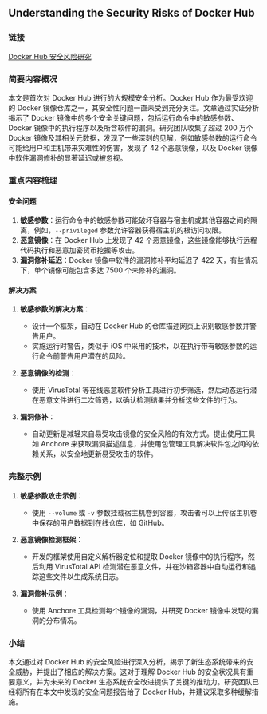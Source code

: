 ## Understanding the Security Risks of Docker Hub


### 链接
[Docker Hub 安全风险研究](https://www-users.cse.umn.edu/~kjlu/papers/docker.pdf)

### 简要内容概况
本文是首次对 Docker Hub 进行的大规模安全分析。Docker Hub 作为最受欢迎的 Docker 镜像仓库之一，其安全性问题一直未受到充分关注。文章通过实证分析揭示了 Docker 镜像中的多个安全关键问题，包括运行命令中的敏感参数、Docker 镜像中的执行程序以及所含软件的漏洞。研究团队收集了超过 200 万个 Docker 镜像及其相关元数据，发现了一些深刻的见解，例如敏感参数的运行命令可能给用户和主机带来灾难性的伤害，发现了 42 个恶意镜像，以及 Docker 镜像中软件漏洞修补的显著延迟或被忽视。

### 重点内容梳理

#### 安全问题
1. **敏感参数**：运行命令中的敏感参数可能破坏容器与宿主机或其他容器之间的隔离，例如，`--privileged` 参数允许容器获得宿主机的根访问权限。
2. **恶意镜像**：在 Docker Hub 上发现了 42 个恶意镜像，这些镜像能够执行远程代码执行和恶意加密货币挖掘等攻击。
3. **漏洞修补延迟**：Docker 镜像中软件的漏洞修补平均延迟了 422 天，有些情况下，单个镜像可能包含多达 7500 个未修补的漏洞。

#### 解决方案
1. **敏感参数的解决方案**：
   - 设计一个框架，自动在 Docker Hub 的仓库描述网页上识别敏感参数并警告用户。
   - 实施运行时警告，类似于 iOS 中采用的技术，以在执行带有敏感参数的运行命令前警告用户潜在的风险。

2. **恶意镜像的检测**：
   - 使用 VirusTotal 等在线恶意软件分析工具进行初步筛选，然后动态运行潜在恶意文件进行二次筛选，以确认检测结果并分析这些文件的行为。

3. **漏洞修补**：
   - 自动更新是减轻来自易受攻击镜像的安全风险的有效方式。提出使用工具如 Anchore 来获取漏洞描述信息，并使用包管理工具解决软件包之间的依赖关系，以安全地更新易受攻击的软件。

### 完整示例
1. **敏感参数攻击示例**：
   - 使用 `--volume` 或 `-v` 参数挂载宿主机卷到容器，攻击者可以上传宿主机卷中保存的用户数据到在线仓库，如 GitHub。

2. **恶意镜像检测框架**：
   - 开发的框架使用自定义解析器定位和提取 Docker 镜像中的执行程序，然后利用 VirusTotal API 检测潜在恶意文件，并在沙箱容器中自动运行和追踪这些文件以生成系统日志。

3. **漏洞修补示例**：
   - 使用 Anchore 工具检测每个镜像的漏洞，并研究 Docker 镜像中发现的漏洞的分布情况。

### 小结
本文通过对 Docker Hub 的安全风险进行深入分析，揭示了新生态系统带来的安全威胁，并提出了相应的解决方案。这对于理解 Docker Hub 的安全状况具有重要意义，并为未来的 Docker 生态系统安全改进提供了关键的推动力。研究团队已经将所有在本文中发现的安全问题报告给了 Docker Hub，并建议采取多种缓解措施。